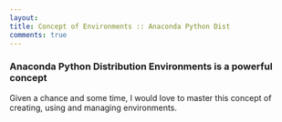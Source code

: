 ```yaml
---
layout: 
title: Concept of Environments :: Anaconda Python Dist 
comments: true
---
```


### Anaconda Python Distribution Environments is a powerful concept

Given a chance and some time, I would love to master this concept of creating, using and managing environments.
